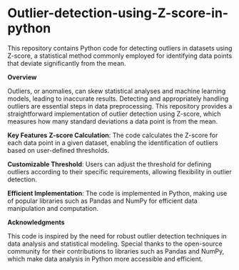 # Outlier-detection-using-Z-score-in-python
This repository contains Python code for detecting outliers in datasets using Z-score, a statistical method commonly employed for identifying data points that deviate significantly from the mean.


**Overview**

Outliers, or anomalies, can skew statistical analyses and machine learning models, leading to inaccurate results. Detecting and appropriately handling outliers are essential steps in data preprocessing. This repository provides a straightforward implementation of outlier detection using Z-score, which measures how many standard deviations a data point is from the mean.

**Key Features**
**Z-score Calculation**: The code calculates the Z-score for each data point in a given dataset, enabling the identification of outliers based on user-defined thresholds.

**Customizable Threshold**: Users can adjust the threshold for defining outliers according to their specific requirements, allowing flexibility in outlier detection.

**Efficient Implementation**: The code is implemented in Python, making use of popular libraries such as Pandas and NumPy for efficient data manipulation and computation.

**Acknowledgments**

This code is inspired by the need for robust outlier detection techniques in data analysis and statistical modeling. Special thanks to the open-source community for their contributions to libraries such as Pandas and NumPy, which make data analysis in Python more accessible and efficient.
